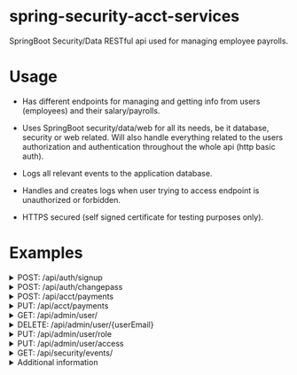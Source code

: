 # spring-security-acct-services
SpringBoot Security/Data RESTful api used for managing employee payrolls. 

# Usage

- Has different endpoints for managing and getting info from users (employees) and their salary/payrolls.

- Uses SpringBoot security/data/web for all its needs, be it database, security or web related. 
Will also handle everything related to the users authorization and authentication throughout the whole api (http basic auth).

- Logs all relevant events to the application database.

- Handles and creates logs when user trying to access endpoint is unauthorized or forbidden.

- HTTPS secured (self signed certificate for testing purposes only).

# Examples

<details>
<summary>POST: /api/auth/signup</summary>

POST a Json body to sign up a given user.

- Will check for all kinds of user validity and return exceptions and responses as needed.

- First user to be signed up to the system will always be of role administrator, all others will be of role user (roles can be managed through another endpoint).

- Passwords will always be encoded (via bcrypt encoder, so always hashed and salted).

- Only @acme.com emails are accepted as valid.

- Creates logs that user was created if sucessful.

Request body format:
```json
{
   "name": "Mauricio",
   "lastname": "Honorato",
   "email": "MauricioHonorato@acme.com",
   "password": "mauriciospassword123"
}
```

Response body format (Http status: 200):
```json
{
    "id": 3602,
    "name": "Mauricio",
    "lastname": "Honorato",
    "email": "mauriciohonorato@acme.com",
    "roles": [
        "ROLE_ADMINISTRATOR"
    ]
}
```

Some exception examples:

When user in request json already exists.
```json
{
    "timestamp": "2023-09-11T00:58:55.244+00:00",
    "status": 400,
    "error": "Bad Request",
    "message": "User exist!",
    "path": "/api/auth/signup"
}
```

When request has missing or invalid parameters:
```json
{
    "timestamp": "2023-09-11T01:01:05.985+00:00",
    "status": 400,
    "error": "Bad Request",
    "message": "Invalid or missing user params!!",
    "path": "/api/auth/signup"
}
```

  
</details>

<details>
<summary>POST: /api/auth/changepass</summary>

POST a Json body to send a change password request. Will check for correct authentication (http basic auth) and password validity before persisting changes and returning the appropriate response.

- Password has to be atleast 12 chars long.

- Creates logs that user has changed password.

Request body format:
```json
{
   "new_password": "mauriciosnewpassword123"
}
```

Response body (Http status: 200):
```json
{
    "status": "The password has been updated successfully",
    "email": "mauriciohonorato@acme.com"
}
```

Some exception examples:


When user fails authentication:
```json
{
    "timestamp": "2023-09-11T01:10:13.998+00:00",
    "status": 401,
    "error": "Unauthorized",
    "message": "Bad credentials",
    "path": "/api/auth/changepass"
}
```

When user enters same password as current one:
```json
{
    "timestamp": "2023-09-11T01:12:39.177+00:00",
    "status": 400,
    "error": "Bad Request",
    "message": "The passwords must be different!",
    "path": "/api/auth/changepass"
}
```

When user enters invalid password:
```json
{
    "timestamp": "2023-09-11T01:13:01.619+00:00",
    "status": 400,
    "error": "Bad Request",
    "message": "Password length must be 12 chars minimum!",
    "path": "/api/auth/changepass"
}
```
  
</details>

<details>
<summary>POST: /api/acct/payments</summary>

POST a Json body to send a request containing payment records to be upserted and persisted in the database.

- Will validate payments (period and salary validity check).

- Only user of role accountant is authorized to access this endpoint.

Request body:
```json
[
    {
        "employee": "eduardomacedo@acme.com",
        "period": "01-2021",
        "salary": 210233
    },
    {
        "employee": "mauriciohonorato@acme.com",
        "period": "01-2021",
        "salary": 123456
    },
    {
        "employee": "eduardomacedo@acme.com",
        "period": "02-2021",
        "salary": 221523
    }
]
```

Response body (Http status: 200):
```json
{
    "status": "Added successfully!"
}
```

Some exception examples:


When request body has any payment in invalid format:
```json
{
    "timestamp": "2023-09-11T01:24:36.016+00:00",
    "status": 400,
    "error": "Bad Request",
    "message": "Invalid payment format request body.",
    "path": "/api/acct/payments"
}
```

When request body has payment roll containing non existing employee:
```json
{
    "timestamp": "2023-09-11T01:25:18.635+00:00",
    "status": 400,
    "error": "Bad Request",
    "message": "Invalid employee email!",
    "path": "/api/acct/payments"
}
```

When authenticated user is not an accountant:
```json
{
    "timestamp": "2023-09-11T01:27:18.882+00:00",
    "status": 403,
    "error": "Forbidden",
    "message": "Access Denied!",
    "path": "/api/acct/payments"
}
```

</details>

<details>
<summary>PUT: /api/acct/payments</summary>

PUT a Json body to send a request containing a single payment record to be upserted and persisted in the database.

- Will validate payment (period and salary validity check).

- Only user of role accountant is authorized to access this endpoint.

Request body:
```json
{
    "employee": "mateuskroeber@acme.com",
    "period": "01-2021",
    "salary": 1234578
}
```

Response body (Http status: 200):
```json
{
    "status": "Updated successfully!"
}
```

Some exception examples:


When request body has any payment in invalid format:
```json
{
    "timestamp": "2023-09-11T01:24:36.016+00:00",
    "status": 400,
    "error": "Bad Request",
    "message": "Invalid payment format request body.",
    "path": "/api/acct/payments"
}
```

When request body has payment roll containing non existing employee:
```json
{
    "timestamp": "2023-09-11T01:25:18.635+00:00",
    "status": 400,
    "error": "Bad Request",
    "message": "Invalid employee email!",
    "path": "/api/acct/payments"
}
```
  
</details>

<details>
<summary>GET: /api/admin/user/</summary>

Sends a GET request that responds with all users if current user authenticated is of role administrator.

Response body when user authenticated is administrator (Http status: 200):
```json
[
    {
        "id": 3602,
        "name": "Mauricio",
        "lastname": "Honorato",
        "email": "mauriciohonorato@acme.com",
        "roles": [
            "ROLE_ADMINISTRATOR"
        ]
    },
    {
        "id": 3603,
        "name": "Mateus",
        "lastname": "Kroeber",
        "email": "mateuskroeber@acme.com",
        "roles": [
            "ROLE_ACCOUNTANT",
            "ROLE_USER"
        ]
    },
    {
        "id": 3604,
        "name": "Eduardo",
        "lastname": "Macedo",
        "email": "eduardomacedo@acme.com",
        "roles": [
            "ROLE_USER"
        ]
    }
]
```
  
</details>

<details>
<summary>DELETE: /api/admin/user/{userEmail}</summary>

Sends a DELETE request that deletes user passed in parameter from the database if current user authenticated is of role administrator (and exists).

- Creates logs that user was deleted if sucessful.

Response body when parameter passed in is "fulaninho@acme.com", user authenticated is administrator and "fulaninho@acme.com" is in the database (Http status: 200):
```json
{
    "status": "Deleted successfully!",
    "user": "fulaninho@acme.com"
}
```

Response body when parameter passed in is "fulaninho@acme.com", user authenticated is administrator and "fulaninho@acme.com" is NOT in the database:
```json
{
    "timestamp": "2023-09-11T01:43:51.661+00:00",
    "status": 404,
    "error": "Not Found",
    "message": "User not found!",
    "path": "/api/admin/user/fulaninho@acme.com"
}
```
  
</details>

<details>
<summary>PUT: /api/admin/user/role</summary>

Sends a PUT request to grant/remove role to/from user in the request. Only accessible to user of role administrator. Will also pass through validity checks.

- Creates logs to register changes to user role.

- Roles are separated into two groups, administrative (containing the administrator role) and business (containing the user, auditor and accountant roles). User cannot have roles of different groups, i.e, a user cannot be of administrator and user role at the same time.

- Administrator cannot have role removed.

Request body format to grant role:
```json
{
   "user": "mateuskroeber@acme.com",
   "role": "ACCOUNTANT",
   "operation": "GRANT"
}
```

Response body when user does is not mixing role groups (Http status: 200):
```json
{
    "id": 3603,
    "name": "Mateus",
    "lastname": "Kroeber",
    "email": "mateuskroeber@acme.com",
    "roles": [
        "ROLE_ACCOUNTANT",
        "ROLE_USER"
    ]
}
```

Request body format to remove role:
```json
{
   "user": "mateuskroeber@acme.com",
   "role": "USER",
   "operation": "REMOVE"
}
```

Response body when user is of role and is not his only role (Http status: 200):
```json
{
    "id": 3603,
    "name": "Mateus",
    "lastname": "Kroeber",
    "email": "mateuskroeber@acme.com",
    "roles": [
        "ROLE_ACCOUNTANT"
    ]
}
```

Response body if you tried to add a administrative role to a user that has a business type role and vice versa:
```json
{
    "timestamp": "2023-09-11T01:53:41.571+00:00",
    "status": 400,
    "error": "Bad Request",
    "message": "The user cannot combine administrative and business roles!",
    "path": "/api/admin/user/role"
}
```

Response body when trying to remove the administrator role:
```json
{
    "timestamp": "2023-09-11T01:57:49.830+00:00",
    "status": 400,
    "error": "Bad Request",
    "message": "Can't remove ADMINISTRATOR role!",
    "path": "/api/admin/user/role"
}
```
  
</details>

<details>
<summary>PUT: /api/admin/user/access</summary>

Sends a put request to manually lock/unlock (locking prevents user acess to the api) a specific users account. Only accessible to user of role administrator.

- Creates logs to register event.

- Administrator cannot be locked.

Request body format to lock user:
```json
{
   "user": "eduardomacedo@acme.com",
   "operation": "LOCK" 
}
```

Response body when current authenticated user is of role administrator (Http status: 200):
```json
{
    "status": "User eduardomacedo@acme.com locked!"
}
```

Request body format to unlock user:
```json
{
   "user": "eduardomacedo@acme.com",
   "operation": "UNLOCK" 
}
```

Response body when current authenticated user is of role administrator (Http status: 200):
```json
{
    "status": "User eduardomacedo@acme.com unlocked!"
}
```

Response body when trying to lock user of administrator role:
```json
{
    "timestamp": "2023-09-11T02:03:48.708+00:00",
    "status": 400,
    "error": "Bad Request",
    "message": "Can't lock the ADMINISTRATOR!",
    "path": "/api/admin/user/access"
}
```
</details>

<details>
<summary>GET: /api/security/events/</summary>

Sends a get request to acess all event logs in the database. Can only be accessed by user of role auditor.

Response body when current user is authenticated and of role auditor (Http status: 200):
```json
[
    {
        "date": "2023-09-10 21:57:48",
        "action": "CREATE_USER",
        "subject": "Anonymous",
        "object": "mauriciohonorato@acme.com",
        "path": "/api/auth/signup"
    },
    {
        "date": "2023-09-10 22:02:38",
        "action": "CREATE_USER",
        "subject": "Anonymous",
        "object": "mateuskroeber@acme.com",
        "path": "/api/auth/signup"
    },
    {
        "date": "2023-09-10 22:10:13",
        "action": "LOGIN_FAILED",
        "subject": "mauriciohonorato@acme.com",
        "object": "/api/auth/changepass",
        "path": "/api/auth/changepass"
    },
    {
        "date": "2023-09-10 22:12:38",
        "action": "CHANGE_PASSWORD",
        "subject": "mauriciohonorato@acme.com",
        "object": "mauriciohonorato@acme.com",
        "path": "/api/auth/changepass"
    },
    {
        "date": "2023-09-10 22:13:01",
        "action": "CHANGE_PASSWORD",
        "subject": "mauriciohonorato@acme.com",
        "object": "mauriciohonorato@acme.com",
        "path": "/api/auth/changepass"
    },
    {
        "date": "2023-09-10 22:13:34",
        "action": "CHANGE_PASSWORD",
        "subject": "mauriciohonorato@acme.com",
        "object": "mauriciohonorato@acme.com",
        "path": "/api/auth/changepass"
    },
    {
        "date": "2023-09-10 22:15:51",
        "action": "GRANT_ROLE",
        "subject": "mauriciohonorato@acme.com",
        "object": "Grant role ACCOUNTANT to mateuskroeber@acme.com",
        "path": "/api/admin/user/role"
    },
    {
        "date": "2023-09-10 22:17:13",
        "action": "CREATE_USER",
        "subject": "Anonymous",
        "object": "eduardomacedo@acme.com",
        "path": "/api/auth/signup"
    },
    {
        "date": "2023-09-10 22:27:18",
        "action": "ACCESS_DENIED",
        "subject": "mauriciohonorato@acme.com",
        "object": "/api/acct/payments",
        "path": "/api/acct/payments"
    },
    {
        "date": "2023-09-10 22:35:16",
        "action": "LOGIN_FAILED",
        "subject": "mauriciohonorato@acme.com",
        "object": "/api/admin/user/",
        "path": "/api/admin/user/"
    },
    {
        "date": "2023-09-10 22:35:41",
        "action": "LOGIN_FAILED",
        "subject": "eduardomacedo@acme.com",
        "object": "/api/admin/user/",
        "path": "/api/admin/user/"
    },
    {
        "date": "2023-09-10 22:35:50",
        "action": "ACCESS_DENIED",
        "subject": "eduardomacedo@acme.com",
        "object": "/api/admin/user/",
        "path": "/api/admin/user/"
    },
    {
        "date": "2023-09-10 22:41:43",
        "action": "CREATE_USER",
        "subject": "Anonymous",
        "object": "fulaninho@acme.com",
        "path": "/api/auth/signup"
    },
    {
        "date": "2023-09-10 22:42:36",
        "action": "DELETE_USER",
        "subject": "mauriciohonorato@acme.com",
        "object": "fulaninho@acme.com",
        "path": "/api/admin/user/fulaninho@acme.com"
    },
    {
        "date": "2023-09-10 22:52:16",
        "action": "GRANT_ROLE",
        "subject": "mauriciohonorato@acme.com",
        "object": "Grant role ACCOUNTANT to mateuskroeber@acme.com",
        "path": "/api/admin/user/role"
    },
    {
        "date": "2023-09-10 22:53:05",
        "action": "REMOVE_ROLE",
        "subject": "mauriciohonorato@acme.com",
        "object": "Remove role USER from mateuskroeber@acme.com",
        "path": "/api/admin/user/role"
    },
    {
        "date": "2023-09-10 23:01:26",
        "action": "LOCK_USER",
        "subject": "mauriciohonorato@acme.com",
        "object": "Lock user eduardomacedo@acme.com",
        "path": "/api/admin/user/access"
    },
    {
        "date": "2023-09-10 23:02:41",
        "action": "UNLOCK_USER",
        "subject": "mauriciohonorato@acme.com",
        "object": "Unlock user eduardomacedo@acme.com",
        "path": "/api/admin/user/access"
    },
    {
        "date": "2023-09-10 23:06:04",
        "action": "GRANT_ROLE",
        "subject": "mauriciohonorato@acme.com",
        "object": "Grant role AUDITOR to eduardomacedo@acme.com",
        "path": "/api/admin/user/role"
    }
]
```
</details>

<details>
<summary>Additional information</summary>

Monitors all endpoints for unauthorized and unauthenticated acess and logs it to the database. If a user fails to authenticate himself 5 times in a row, account is locked automatically and brute force attempt is also logged in for security reasons.

Here's what that looks like in the event logs:
```json
[
    {
        "date": "2023-09-10 23:12:15",
        "action": "LOGIN_FAILED",
        "subject": "eduardomacedo@acme.com",
        "object": "/api/security/events/",
        "path": "/api/security/events/"
    },
    {
        "date": "2023-09-10 23:12:22",
        "action": "LOGIN_FAILED",
        "subject": "eduardomacedo@acme.com",
        "object": "/api/security/events/",
        "path": "/api/security/events/"
    },
    {
        "date": "2023-09-10 23:12:23",
        "action": "LOGIN_FAILED",
        "subject": "eduardomacedo@acme.com",
        "object": "/api/security/events/",
        "path": "/api/security/events/"
    },
    {
        "date": "2023-09-10 23:12:24",
        "action": "LOGIN_FAILED",
        "subject": "eduardomacedo@acme.com",
        "object": "/api/security/events/",
        "path": "/api/security/events/"
    },
    {
        "date": "2023-09-10 23:12:25",
        "action": "LOGIN_FAILED",
        "subject": "eduardomacedo@acme.com",
        "object": "/api/security/events/",
        "path": "/api/security/events/"
    },
    {
        "date": "2023-09-10 23:12:25",
        "action": "BRUTE_FORCE",
        "subject": "eduardomacedo@acme.com",
        "object": "/api/security/events/",
        "path": "/api/security/events/"
    },
    {
        "date": "2023-09-10 23:12:25",
        "action": "LOCK_USER",
        "subject": "eduardomacedo@acme.com",
        "object": "Lock user eduardomacedo@acme.com",
        "path": "/api/security/events/"
    }
]
```
</details>
